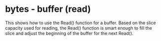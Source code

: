 # bytes - buffer (read)

This shows how to use the Read() function for a buffer. Based on the slice capacity used for reading, the Read() function is smart enough to fill the slice and adjust the beginning of the buffer for the next Read().
